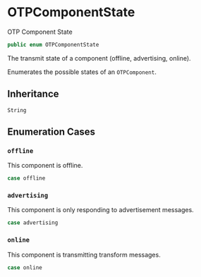 # OTPComponentState

OTP Component State

``` swift
public enum OTPComponentState
```

The transmit state of a component (offline, advertising, online).

Enumerates the possible states of an `OTPComponent`.

## Inheritance

`String`

## Enumeration Cases

### `offline`

This component is offline.

``` swift
case offline
```

### `advertising`

This component is only responding to advertisement messages.

``` swift
case advertising
```

### `online`

This component is transmitting transform messages.

``` swift
case online
```
